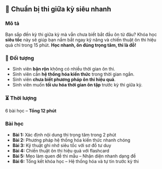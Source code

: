 ## 📌 Chuẩn bị thi giữa kỳ siêu nhanh  

### Mô tả  
Bạn sắp đến kỳ thi giữa kỳ mà vẫn chưa biết bắt đầu ôn từ đâu? Khóa học **siêu tốc** này sẽ giúp bạn nắm bắt ngay kỹ năng và chiến thuật ôn thi hiệu quả chỉ trong 15 phút. **Học nhanh, ôn đúng trọng tâm, thi là đỗ!**

### 🎯 Đối tượng  
- Sinh viên **bận rộn** không có nhiều thời gian ôn thi.  
- Sinh viên cần **hệ thống hóa kiến thức** trong thời gian ngắn.  
- Sinh viên **chưa biết phương pháp ôn thi hiệu quả**.  
- Sinh viên muốn **tối ưu hóa thời gian ôn tập** trước kỳ thi giữa kỳ.  

### ⏳ Thời lượng  
6 bài học – **Tổng 12 phút**  

### Bài học  
- **Bài 1:** Xác định nội dung thi trọng tâm trong 2 phút  
- **Bài 2:** Phương pháp hệ thống hóa kiến thức nhanh chóng  
- **Bài 3:** Kỹ thuật ghi nhớ siêu tốc với sơ đồ tư duy  
- **Bài 4:** Chiến thuật ôn thi hiệu quả với flashcard  
- **Bài 5:** Mẹo làm quen đề thi mẫu – Nhận diện nhanh dạng đề  
- **Bài 6:** Tổng kết khóa học – Hệ thống hóa và tự tin trước kỳ thi